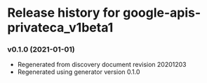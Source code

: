# Release history for google-apis-privateca_v1beta1

### v0.1.0 (2021-01-01)

* Regenerated from discovery document revision 20201203
* Regenerated using generator version 0.1.0

